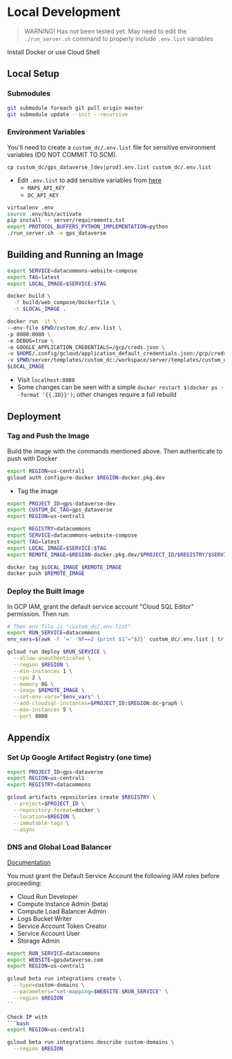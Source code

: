 # Local Development

> WARNING! Has not been tested yet. May need to edit the `./run_server.sh` command to properly include `.env.list` variables

Install Docker or use Cloud Shell

## Local Setup

### Submodules

```bash
git submodule foreach git pull origin master
git submodule update --init --recursive
```

### Environment Variables

You'll need to create a `custom_dc/.env.list` file for sensitive environment variables (DO NOT COMMIT TO SCM).

`cp custom_dc/gps_dataverse_[dev|prod].env.list custom_dc/.env.list`

- Edit `.env.list` to add sensitive variables from [here](https://console.cloud.google.com/security/secret-manager?project=gps-dataverse)
  - `MAPS_API_KEY`
  - `DC_API_KEY` 

```bash
virtualenv .env
source .env/bin/activate
pip install -r server/requirements.txt
export PROTOCOL_BUFFERS_PYTHON_IMPLEMENTATION=python
./run_server.sh -e gps_dataverse
```

## Building and Running an Image

```bash
export SERVICE=datacommons-website-compose
export TAG=latest
export LOCAL_IMAGE=$SERVICE:$TAG

docker build \
  -f build/web_compose/Dockerfile \
  -t $LOCAL_IMAGE .

docker run -it \
--env-file $PWD/custom_dc/.env.list \
-p 8080:8080 \
-e DEBUG=true \
-e GOOGLE_APPLICATION_CREDENTIALS=/gcp/creds.json \
-v $HOME/.config/gcloud/application_default_credentials.json:/gcp/creds.json:ro \
-v $PWD/server/templates/custom_dc:/workspace/server/templates/custom_dc \
$LOCAL_IMAGE
```

- Visit `localhost:8080`
- Some changes can be seen with a simple `docker restart $(docker ps --format '{{.ID}}')`; other changes require a full rebuild

## Deployment

### Tag and Push the Image

Build the image with the commands mentioned above. Then authenticate to push with Docker

```bash
export REGION=us-central1
gcloud auth configure-docker $REGION-docker.pkg.dev
```

- Tag the image

```bash
export PROJECT_ID=gps-dataverse-dev
export CUSTOM_DC_TAG=gps_dataverse
export REGION=us-central1

export REGISTRY=datacommons
export SERVICE=datacommons-website-compose
export TAG=latest
export LOCAL_IMAGE=$SERVICE:$TAG
export REMOTE_IMAGE=$REGION-docker.pkg.dev/$PROJECT_ID/$REGISTRY/$SERVICE:$CUSTOM_DC_TAG

docker tag $LOCAL_IMAGE $REMOTE_IMAGE
docker push $REMOTE_IMAGE
```

### Deploy the Built Image

In GCP IAM, grant the default service account "Cloud SQL Editor" permission. Then run:

```bash
# Then env file is "custom_dc/.env.list"
export RUN_SERVICE=datacommons
env_vars=$(awk -F '=' 'NF==2 {print $1"="$2}' custom_dc/.env.list | tr '\n' ',' | sed 's/,$//')

gcloud run deploy $RUN_SERVICE \
  --allow-unauthenticated \
  --region $REGION \
  --min-instances 1 \
  --cpu 2 \
  --memory 8G \
  --image $REMOTE_IMAGE \
  --set-env-vars="$env_vars" \
  --add-cloudsql-instances=$PROJECT_ID:$REGION:dc-graph \
  --max-instances 5 \
  --port 8080
```

## Appendix

### Set Up Google Artifact Registry (one time)

```bash
export PROJECT_ID=gps-dataverse
export REGION=us-central1
export REGISTRY=datacommons

gcloud artifacts repositories create $REGISTRY \
  --project=$PROJECT_ID \
  --repository-format=docker \
  --location=$REGION \
  --immutable-tags \
  --async
```

### DNS and Global Load Balancer

[Documentation](https://cloud.google.com/run/docs/integrate/custom-domain-load-balancer#command-line)

You must grant the Default Service Account the following IAM roles before proceeding:

- Cloud Run Developer
- Compute Instance Admin (beta)
- Compute Load Balancer Admin
- Logs Bucket Writer
- Service Account Token Creator
- Service Account User
- Storage Admin

```bash
export RUN_SERVICE=datacommons
export WEBSITE=gpsdataverse.com
export REGION=us-central1

gcloud beta run integrations create \
  --type=custom-domains \
  --parameters="set-mapping=$WEBSITE:$RUN_SERVICE" \
  --region $REGION
``

Check IP with
```bash
export REGION=us-central1

gcloud beta run integrations describe custom-domains \
  --region $REGION
```
